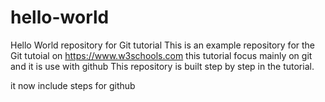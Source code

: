 # hello-world
Hello World repository for Git tutorial
This is an example repository for the Git tutoial on https://www.w3schools.com
this tutorial focus mainly on git and it is use with github
This repository is built step by step in the tutorial.

it now include steps for github
